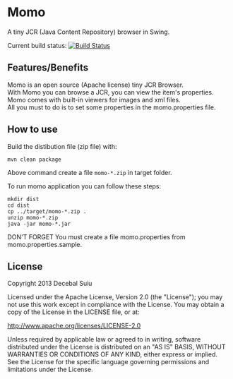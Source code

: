 Momo
=====================
A tiny JCR (Java Content Repository) browser in Swing.

Current build status: [![Build Status](https://buildhive.cloudbees.com/job/decebals/job/momo/badge/icon)](https://buildhive.cloudbees.com/job/decebals/job/momo/)

Features/Benefits
-------------------
Momo is an open source (Apache license) tiny JCR Browser.   
With Momo you can browse a JCR, you can view the item's properties. Momo comes with built-in viewers for images and xml files.    
All you must to do is to set some properties in the momo.properties file.  

How to use
-------------------

Build the distibution file (zip file) with:
```
mvn clean package
```

Above command create a file `momo-*.zip` in target folder.

To run momo application you can follow these steps:

```
mkdir dist
cd dist 
cp ../target/momo-*.zip .
unzip momo-*.zip
java -jar momo-*.jar
```   

DON'T FORGET
You must create a file momo.properties from momo.properties.sample.

License
--------------
Copyright 2013 Decebal Suiu
 
Licensed under the Apache License, Version 2.0 (the "License"); you may not use this work except in compliance with
the License. You may obtain a copy of the License in the LICENSE file, or at:
 
http://www.apache.org/licenses/LICENSE-2.0
 
Unless required by applicable law or agreed to in writing, software distributed under the License is distributed on
an "AS IS" BASIS, WITHOUT WARRANTIES OR CONDITIONS OF ANY KIND, either express or implied. See the License for the
specific language governing permissions and limitations under the License.
